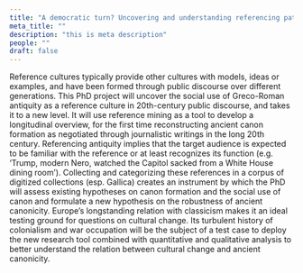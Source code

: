 ```yaml
---
title: "A democratic turn? Uncovering and understanding referencing patterns to Greco-Roman canonicity in 20th-century public discourse"
meta_title: ""
description: "this is meta description"
people: ""
draft: false
---
```


Reference cultures typically provide other cultures with models, ideas or examples, and have
been formed through public discourse over different generations. This PhD project
will uncover the social use of Greco-Roman antiquity as a reference culture in 20th-century public
discourse, and takes it to a new level. It will use reference
mining as a tool to develop a longitudinal overview, for the first time reconstructing ancient canon formation as negotiated through journalistic writings in the long 20th century. Referencing antiquity implies that the target audience is expected to be familiar with the reference or at least recognizes its function (e.g. ‘Trump, modern Nero, watched the Capitol sacked from a White House dining room’).
Collecting and categorizing these references in a corpus of digitized collections (esp. Gallica) creates an
instrument by which the PhD will assess existing hypotheses on canon formation and the social use of canon and formulate a new hypothesis on the robustness of ancient canonicity. Europe’s longstanding
relation with classicism makes it an ideal testing ground for questions on cultural change. Its
turbulent history of colonialism and war occupation will be the subject of a test case to deploy the new
research tool combined with quantitative and qualitative analysis to better understand the relation between
cultural change and ancient canonicity.